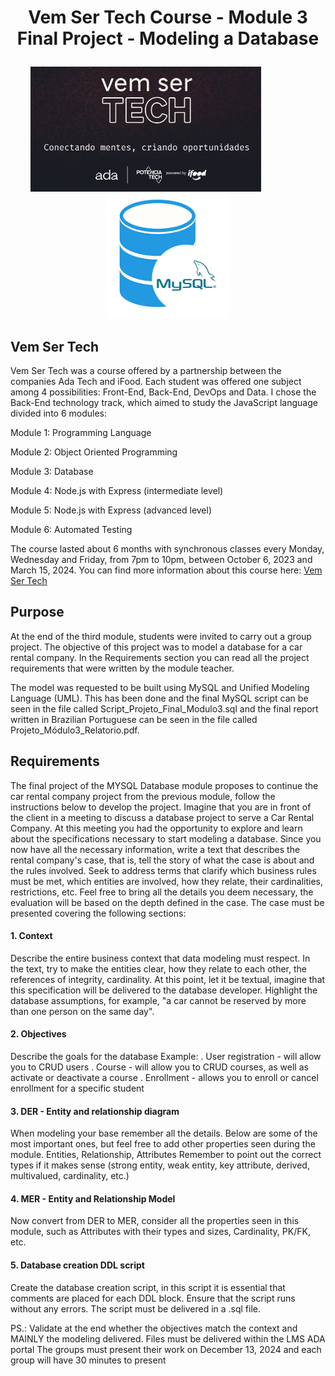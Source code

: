 # <p align="center"> Vem Ser Tech Course - Module 3 Final Project - Modeling a Database </p>

<p align="center">
<img src="images/VemSerTech.jpg"  alt="VemSerTech" height="200px align="left" />
<span>&nbsp&nbsp&nbsp&nbsp&nbsp&nbsp&nbsp&nbsp&nbsp&nbsp&nbsp&nbsp&nbsp&nbsp&nbsp&nbsp&nbsp</span>
<img src="images/mysql_database.png"  alt="database" height="200px align="right"/>
</p>

## Vem Ser Tech

Vem Ser Tech was a course offered by a partnership between the companies Ada Tech and iFood. Each student was offered one subject among 4 possibilities: Front-End, Back-End, DevOps and Data. I chose the Back-End technology track, which aimed to study the JavaScript language divided into 6 modules:

Module 1: Programming Language

Module 2: Object Oriented Programming

Module 3: Database

Module 4: Node.js with Express (intermediate level)

Module 5: Node.js with Express (advanced level)

Module 6: Automated Testing

The course lasted about 6 months with synchronous classes every Monday, Wednesday and Friday, from 7pm to 10pm, between October 6, 2023 and March 15, 2024. You can find more information about this course here: <a href="https://ada.tech/sou-aluno/programas/ifood-vem-ser-tech">Vem Ser Tech</a>

## Purpose 

At the end of the third module, students were invited to carry out a group project. The objective of this project was to model a database for a car rental company. In the Requirements section you can read all the project requirements that were written by the module teacher.

The model was requested to be built using MySQL and Unified Modeling Language (UML). This has been done and the final MySQL script can be seen in the file called Script_Projeto_Final_Modulo3.sql and the final report written in Brazilian Portuguese can be seen in the file called Projeto_Módulo3_Relatorio.pdf.

## Requirements

The final project of the MYSQL Database module proposes to continue the car rental company project from the previous module, follow the instructions below to develop the project.
Imagine that you are in front of the client in a meeting to discuss a database project to serve a Car Rental Company. At this meeting you had the opportunity to explore and learn about the specifications necessary to start modeling a database.
Since you now have all the necessary information, write a text that describes the rental company's case, that is, tell the story of what the case is about and the rules involved. Seek to address terms that clarify which business rules must be met, which entities are involved, how they relate, their cardinalities, restrictions, etc. Feel free to bring all the details you deem necessary, the evaluation will be based on the depth defined in the case.
The case must be presented covering the following sections:

#### 1. Context
Describe the entire business context that data modeling must respect. In the text, try to make the entities clear, how they relate to each other, the references of integrity, cardinality. At this point, let it be textual, imagine that this specification will be delivered to the database developer. Highlight the database assumptions, for example, "a car cannot be reserved by more than one person on the same day".

#### 2. Objectives
Describe the goals for the database
Example:
. User registration - will allow you to CRUD users
. Course - will allow you to CRUD courses, as well as activate or deactivate a course
. Enrollment - allows you to enroll or cancel enrollment for a specific student

#### 3. DER - Entity and relationship diagram
When modeling your base remember all the details. Below are some of the most important ones, but feel free to add other properties seen during the module.
Entities, Relationship, Attributes
Remember to point out the correct types if it makes sense (strong entity, weak entity, key attribute, derived, multivalued, cardinality, etc.)

#### 4. MER - Entity and Relationship Model
Now convert from DER to MER, consider all the properties seen in this module, such as Attributes with their types and sizes, Cardinality, PK/FK, etc.

#### 5. Database creation DDL script
Create the database creation script, in this script it is essential that comments are placed for each DDL block. Ensure that the script runs without any errors.
The script must be delivered in a .sql file.

PS.: Validate at the end whether the objectives match the context and MAINLY the modeling delivered.
Files must be delivered within the LMS ADA portal
The groups must present their work on December 13, 2024 and each group will have 30 minutes to present
